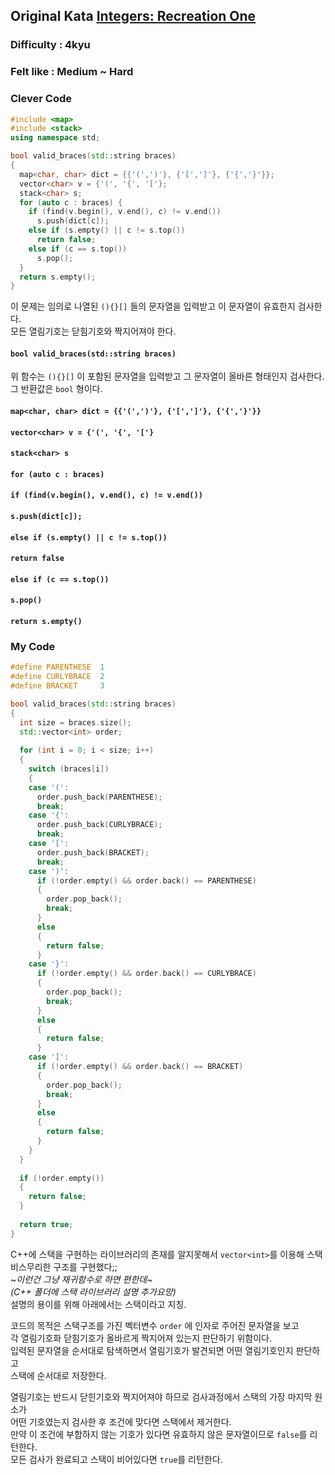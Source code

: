 ## Original Kata [Integers: Recreation One](https://www.codewars.com/kata/valid-braces/solutions/cpp)  

### Difficulty : 4kyu  
### Felt like : Medium ~ Hard  

### Clever Code  
``` C++
#include <map>
#include <stack>
using namespace std;

bool valid_braces(std::string braces) 
{
  map<char, char> dict = {{'(',')'}, {'[',']'}, {'{','}'}};
  vector<char> v = {'(', '{', '['};
  stack<char> s;
  for (auto c : braces) {
    if (find(v.begin(), v.end(), c) != v.end())
      s.push(dict[c]);
    else if (s.empty() || c != s.top())
      return false;
    else if (c == s.top())
      s.pop();
  }
  return s.empty();
}
```  

이 문제는 임의로 나열된 `(){}[]` 들의 문자열을 입력받고 이 문자열이 유효한지 검사한다.  
모든 열림기호는 닫힘기호와 짝지어져야 한다.  

#### `bool valid_braces(std::string braces)`  
위 함수는 `(){}[]` 이 포함된 문자열을 입력받고 그 문자열이 올바른 형태인지 검사한다.  
그 반환값은 `bool` 형이다.  

#### `map<char, char> dict = {{'(',')'}, {'[',']'}, {'{','}'}}`

#### `vector<char> v = {'(', '{', '['}`

#### `stack<char> s`

#### `for (auto c : braces)`

#### `if (find(v.begin(), v.end(), c) != v.end())`

#### `s.push(dict[c]);`

#### `else if (s.empty() || c != s.top())`  

#### `return false`  

#### `else if (c == s.top())`  

#### `s.pop()`   

#### `return s.empty()`   

### My Code  
``` C++
#define PARENTHESE  1
#define CURLYBRACE  2
#define BRACKET     3

bool valid_braces(std::string braces) 
{
  int size = braces.size();
  std::vector<int> order;
  
  for (int i = 0; i < size; i++)
  {
    switch (braces[i])
    {
    case '(':
      order.push_back(PARENTHESE);
      break;
    case '{':
      order.push_back(CURLYBRACE);
      break;
    case '[':
      order.push_back(BRACKET);
      break;
    case ')':
      if (!order.empty() && order.back() == PARENTHESE)
      {
        order.pop_back();
        break;
      }
      else
      {
        return false;
      }
    case '}':
      if (!order.empty() && order.back() == CURLYBRACE)
      {
        order.pop_back();
        break;
      }
      else
      {
        return false;
      }
    case ']':
      if (!order.empty() && order.back() == BRACKET)
      {
        order.pop_back();
        break;
      }
      else
      {
        return false;
      }
    }
  }
  
  if (!order.empty())
  {
    return false;
  }
  
  return true;
}
```  

C++에 스택을 구현하는 라이브러리의 존재를 알지못해서 `vector<int>`를 이용해 스택 비스무리한 구조를 구현했다;;  
~*이런건 그냥 재귀함수로 하면 편한데*~  
*(C++ 폴더에 스택 라이브러리 설명 추가요망)*  
설명의 용이를 위해 아래에서는 스택이라고 지칭.  

코드의 목적은 스택구조를 가진 벡터변수 `order` 에 인자로 주어진 문자열을 보고  
각 열림기호화 닫힘기호가 올바르게 짝지어져 있는지 판단하기 위함이다.  
입력된 문자열을 순서대로 탐색하면서 열림기호가 발견되면 어떤 열림기호인지 판단하고  
스택에 순서대로 저장한다.  

열림기호는 반드시 닫힌기호와 짝지어져야 하므로 검사과정에서 스택의 가장 마지막 원소가  
어떤 기호였는지 검사한 후 조건에 맞다면 스택에서 제거한다.  
만약 이 조건에 부합하지 않는 기호가 있다면 유효하지 않은 문자열이므로 `false`를 리턴한다.  
모든 검사가 완료되고 스택이 비어있다면 `true`를 리턴한다.  